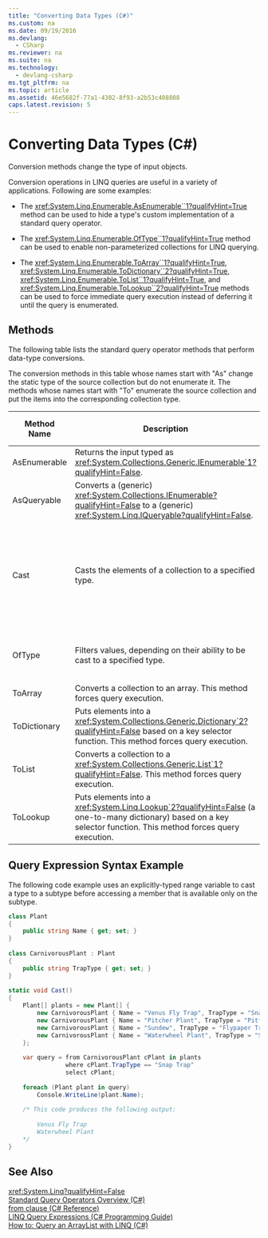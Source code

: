 ```yaml
---
title: "Converting Data Types (C#)"
ms.custom: na
ms.date: 09/19/2016
ms.devlang: 
  - CSharp
ms.reviewer: na
ms.suite: na
ms.technology: 
  - devlang-csharp
ms.tgt_pltfrm: na
ms.topic: article
ms.assetid: 46e5682f-77a1-4302-8f93-a2b53c408808
caps.latest.revision: 5
---
```

# Converting Data Types (C#)
Conversion methods change the type of input objects.  
  
 Conversion operations in LINQ queries are useful in a variety of applications. Following are some examples:  
  
-   The <xref:System.Linq.Enumerable.AsEnumerable``1?qualifyHint=True> method can be used to hide a type's custom implementation of a standard query operator.  
  
-   The <xref:System.Linq.Enumerable.OfType``1?qualifyHint=True> method can be used to enable non-parameterized collections for LINQ querying.  
  
-   The <xref:System.Linq.Enumerable.ToArray``1?qualifyHint=True>, <xref:System.Linq.Enumerable.ToDictionary``2?qualifyHint=True>, <xref:System.Linq.Enumerable.ToList``1?qualifyHint=True>, and <xref:System.Linq.Enumerable.ToLookup``2?qualifyHint=True> methods can be used to force immediate query execution instead of deferring it until the query is enumerated.  
  
## Methods  
 The following table lists the standard query operator methods that perform data-type conversions.  
  
 The conversion methods in this table whose names start with "As" change the static type of the source collection but do not enumerate it. The methods whose names start with "To" enumerate the source collection and put the items into the corresponding collection type.  
  
|Method Name|Description|C# Query Expression Syntax|More Information|  
|-----------------|-----------------|---------------------------------|----------------------|  
|AsEnumerable|Returns the input typed as <xref:System.Collections.Generic.IEnumerable`1?qualifyHint=False>.|Not applicable.|<xref:System.Linq.Enumerable.AsEnumerable``1?qualifyHint=True>|  
|AsQueryable|Converts a (generic) <xref:System.Collections.IEnumerable?qualifyHint=False> to a (generic) <xref:System.Linq.IQueryable?qualifyHint=False>.|Not applicable.|<xref:System.Linq.Queryable.AsQueryable?qualifyHint=True>|  
|Cast|Casts the elements of a collection to a specified type.|Use an explicitly typed range variable. For example:<br /><br /> `from string str in words`|<xref:System.Linq.Enumerable.Cast``1?qualifyHint=True><br /><br /> <xref:System.Linq.Queryable.Cast``1?qualifyHint=True>|  
|OfType|Filters values, depending on their ability to be cast to a specified type.|Not applicable.|<xref:System.Linq.Enumerable.OfType``1?qualifyHint=True><br /><br /> <xref:System.Linq.Queryable.OfType``1?qualifyHint=True>|  
|ToArray|Converts a collection to an array. This method forces query execution.|Not applicable.|<xref:System.Linq.Enumerable.ToArray``1?qualifyHint=True>|  
|ToDictionary|Puts elements into a <xref:System.Collections.Generic.Dictionary`2?qualifyHint=False> based on a key selector function. This method forces query execution.|Not applicable.|<xref:System.Linq.Enumerable.ToDictionary``2?qualifyHint=True>|  
|ToList|Converts a collection to a <xref:System.Collections.Generic.List`1?qualifyHint=False>. This method forces query execution.|Not applicable.|<xref:System.Linq.Enumerable.ToList``1?qualifyHint=True>|  
|ToLookup|Puts elements into a <xref:System.Linq.Lookup`2?qualifyHint=False> (a one-to-many dictionary) based on a key selector function. This method forces query execution.|Not applicable.|<xref:System.Linq.Enumerable.ToLookup``2?qualifyHint=True>|  
  
## Query Expression Syntax Example  
 The following code example uses an explicitly-typed range variable  to cast a type to a subtype before accessing a member that is available only on the subtype.  
  
```c#  
class Plant  
{  
    public string Name { get; set; }  
}  
  
class CarnivorousPlant : Plant  
{  
    public string TrapType { get; set; }  
}  
  
static void Cast()  
{  
    Plant[] plants = new Plant[] {  
        new CarnivorousPlant { Name = "Venus Fly Trap", TrapType = "Snap Trap" },  
        new CarnivorousPlant { Name = "Pitcher Plant", TrapType = "Pitfall Trap" },  
        new CarnivorousPlant { Name = "Sundew", TrapType = "Flypaper Trap" },  
        new CarnivorousPlant { Name = "Waterwheel Plant", TrapType = "Snap Trap" }  
    };  
  
    var query = from CarnivorousPlant cPlant in plants  
                where cPlant.TrapType == "Snap Trap"  
                select cPlant;  
  
    foreach (Plant plant in query)  
        Console.WriteLine(plant.Name);  
  
    /* This code produces the following output:  
  
        Venus Fly Trap  
        Waterwheel Plant  
    */  
}  
```  
  
## See Also  
 <xref:System.Linq?qualifyHint=False>   
 [Standard Query Operators Overview (C#)](../Topic/Standard%20Query%20Operators%20Overview%20\(C%23\).md)   
 [from clause (C# Reference)](../Topic/from%20clause%20\(C%23%20Reference\).md)   
 [LINQ Query Expressions (C# Programming Guide)](../Topic/LINQ%20Query%20Expressions%20\(C%23%20Programming%20Guide\).md)   
 [How to: Query an ArrayList with LINQ (C#)](../vs140/How-to--Query-an-ArrayList-with-LINQ--C#-.md)